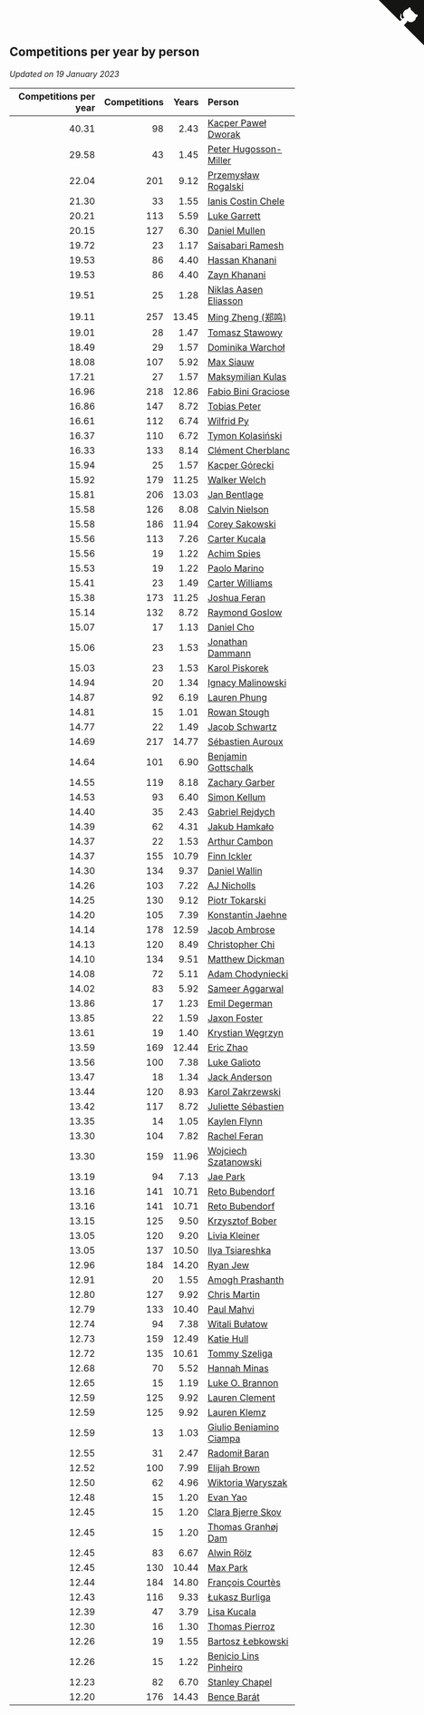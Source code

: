 ## Competitions per year by person

*Updated on 19 January 2023*

| Competitions per year | Competitions | Years | Person |
| ---: | ---: | ---: | :--- |
| 40.31 | 98 | 2.43 | [Kacper Paweł Dworak](https://www.worldcubeassociation.org/persons/2020DWOR01) |
| 29.58 | 43 | 1.45 | [Peter Hugosson-Miller](https://www.worldcubeassociation.org/persons/2021HUGO01) |
| 22.04 | 201 | 9.12 | [Przemysław Rogalski](https://www.worldcubeassociation.org/persons/2013ROGA02) |
| 21.30 | 33 | 1.55 | [Ianis Costin Chele](https://www.worldcubeassociation.org/persons/2021CHEL01) |
| 20.21 | 113 | 5.59 | [Luke Garrett](https://www.worldcubeassociation.org/persons/2017GARR05) |
| 20.15 | 127 | 6.30 | [Daniel Mullen](https://www.worldcubeassociation.org/persons/2016MULL04) |
| 19.72 | 23 | 1.17 | [Saisabari Ramesh](https://www.worldcubeassociation.org/persons/2021RAME01) |
| 19.53 | 86 | 4.40 | [Hassan Khanani](https://www.worldcubeassociation.org/persons/2018KHAN26) |
| 19.53 | 86 | 4.40 | [Zayn Khanani](https://www.worldcubeassociation.org/persons/2018KHAN28) |
| 19.51 | 25 | 1.28 | [Niklas Aasen Eliasson](https://www.worldcubeassociation.org/persons/2021ELIA01) |
| 19.11 | 257 | 13.45 | [Ming Zheng (郑鸣)](https://www.worldcubeassociation.org/persons/2009ZHEN11) |
| 19.01 | 28 | 1.47 | [Tomasz Stawowy](https://www.worldcubeassociation.org/persons/2021STAW01) |
| 18.49 | 29 | 1.57 | [Dominika Warchoł](https://www.worldcubeassociation.org/persons/2021WARC01) |
| 18.08 | 107 | 5.92 | [Max Siauw](https://www.worldcubeassociation.org/persons/2017SIAU02) |
| 17.21 | 27 | 1.57 | [Maksymilian Kulas](https://www.worldcubeassociation.org/persons/2021KULA02) |
| 16.96 | 218 | 12.86 | [Fabio Bini Graciose](https://www.worldcubeassociation.org/persons/2010GRAC02) |
| 16.86 | 147 | 8.72 | [Tobias Peter](https://www.worldcubeassociation.org/persons/2014PETE03) |
| 16.61 | 112 | 6.74 | [Wilfrid Py](https://www.worldcubeassociation.org/persons/2016PYWI01) |
| 16.37 | 110 | 6.72 | [Tymon Kolasiński](https://www.worldcubeassociation.org/persons/2016KOLA02) |
| 16.33 | 133 | 8.14 | [Clément Cherblanc](https://www.worldcubeassociation.org/persons/2014CHER05) |
| 15.94 | 25 | 1.57 | [Kacper Górecki](https://www.worldcubeassociation.org/persons/2021GORE01) |
| 15.92 | 179 | 11.25 | [Walker Welch](https://www.worldcubeassociation.org/persons/2011WELC01) |
| 15.81 | 206 | 13.03 | [Jan Bentlage](https://www.worldcubeassociation.org/persons/2010BENT01) |
| 15.58 | 126 | 8.08 | [Calvin Nielson](https://www.worldcubeassociation.org/persons/2014NIEL03) |
| 15.58 | 186 | 11.94 | [Corey Sakowski](https://www.worldcubeassociation.org/persons/2011SAKO01) |
| 15.56 | 113 | 7.26 | [Carter Kucala](https://www.worldcubeassociation.org/persons/2015KUCA01) |
| 15.56 | 19 | 1.22 | [Achim Spies](https://www.worldcubeassociation.org/persons/2021SPIE01) |
| 15.53 | 19 | 1.22 | [Paolo Marino](https://www.worldcubeassociation.org/persons/2021MARI04) |
| 15.41 | 23 | 1.49 | [Carter Williams](https://www.worldcubeassociation.org/persons/2021WILL06) |
| 15.38 | 173 | 11.25 | [Joshua Feran](https://www.worldcubeassociation.org/persons/2011FERA01) |
| 15.14 | 132 | 8.72 | [Raymond Goslow](https://www.worldcubeassociation.org/persons/2014GOSL01) |
| 15.07 | 17 | 1.13 | [Daniel Cho](https://www.worldcubeassociation.org/persons/2021CHOD01) |
| 15.06 | 23 | 1.53 | [Jonathan Dammann](https://www.worldcubeassociation.org/persons/2021DAMM01) |
| 15.03 | 23 | 1.53 | [Karol Piskorek](https://www.worldcubeassociation.org/persons/2021PISK01) |
| 14.94 | 20 | 1.34 | [Ignacy Malinowski](https://www.worldcubeassociation.org/persons/2021MALI02) |
| 14.87 | 92 | 6.19 | [Lauren Phung](https://www.worldcubeassociation.org/persons/2016PHUN02) |
| 14.81 | 15 | 1.01 | [Rowan Stough](https://www.worldcubeassociation.org/persons/2022STOU01) |
| 14.77 | 22 | 1.49 | [Jacob Schwartz](https://www.worldcubeassociation.org/persons/2021SCHW01) |
| 14.69 | 217 | 14.77 | [Sébastien Auroux](https://www.worldcubeassociation.org/persons/2008AURO01) |
| 14.64 | 101 | 6.90 | [Benjamin Gottschalk](https://www.worldcubeassociation.org/persons/2016GOTT01) |
| 14.55 | 119 | 8.18 | [Zachary Garber](https://www.worldcubeassociation.org/persons/2014GARB01) |
| 14.53 | 93 | 6.40 | [Simon Kellum](https://www.worldcubeassociation.org/persons/2016KELL12) |
| 14.40 | 35 | 2.43 | [Gabriel Rejdych](https://www.worldcubeassociation.org/persons/2020REJD01) |
| 14.39 | 62 | 4.31 | [Jakub Hamkało](https://www.worldcubeassociation.org/persons/2018HAMK01) |
| 14.37 | 22 | 1.53 | [Arthur Cambon](https://www.worldcubeassociation.org/persons/2021CAMB01) |
| 14.37 | 155 | 10.79 | [Finn Ickler](https://www.worldcubeassociation.org/persons/2012ICKL01) |
| 14.30 | 134 | 9.37 | [Daniel Wallin](https://www.worldcubeassociation.org/persons/2013WALL03) |
| 14.26 | 103 | 7.22 | [AJ Nicholls](https://www.worldcubeassociation.org/persons/2015NICH04) |
| 14.25 | 130 | 9.12 | [Piotr Tokarski](https://www.worldcubeassociation.org/persons/2013TOKA01) |
| 14.20 | 105 | 7.39 | [Konstantin Jaehne](https://www.worldcubeassociation.org/persons/2015JAEH01) |
| 14.14 | 178 | 12.59 | [Jacob Ambrose](https://www.worldcubeassociation.org/persons/2010AMBR01) |
| 14.13 | 120 | 8.49 | [Christopher Chi](https://www.worldcubeassociation.org/persons/2014CHIC01) |
| 14.10 | 134 | 9.51 | [Matthew Dickman](https://www.worldcubeassociation.org/persons/2013DICK01) |
| 14.08 | 72 | 5.11 | [Adam Chodyniecki](https://www.worldcubeassociation.org/persons/2017CHOD02) |
| 14.02 | 83 | 5.92 | [Sameer Aggarwal](https://www.worldcubeassociation.org/persons/2017AGGA01) |
| 13.86 | 17 | 1.23 | [Emil Degerman](https://www.worldcubeassociation.org/persons/2021DEGE01) |
| 13.85 | 22 | 1.59 | [Jaxon Foster](https://www.worldcubeassociation.org/persons/2021FOST01) |
| 13.61 | 19 | 1.40 | [Krystian Węgrzyn](https://www.worldcubeassociation.org/persons/2021WEGR01) |
| 13.59 | 169 | 12.44 | [Eric Zhao](https://www.worldcubeassociation.org/persons/2010ZHAO19) |
| 13.56 | 100 | 7.38 | [Luke Galioto](https://www.worldcubeassociation.org/persons/2015GALI02) |
| 13.47 | 18 | 1.34 | [Jack Anderson](https://www.worldcubeassociation.org/persons/2021ANDE05) |
| 13.44 | 120 | 8.93 | [Karol Zakrzewski](https://www.worldcubeassociation.org/persons/2014ZAKR01) |
| 13.42 | 117 | 8.72 | [Juliette Sébastien](https://www.worldcubeassociation.org/persons/2014SEBA01) |
| 13.35 | 14 | 1.05 | [Kaylen Flynn](https://www.worldcubeassociation.org/persons/2022FLYN01) |
| 13.30 | 104 | 7.82 | [Rachel Feran](https://www.worldcubeassociation.org/persons/2015FERA01) |
| 13.30 | 159 | 11.96 | [Wojciech Szatanowski](https://www.worldcubeassociation.org/persons/2011SZAT01) |
| 13.19 | 94 | 7.13 | [Jae Park](https://www.worldcubeassociation.org/persons/2015PARK24) |
| 13.16 | 141 | 10.71 | [Reto Bubendorf](https://www.worldcubeassociation.org/persons/2012BUBE01) |
| 13.16 | 141 | 10.71 | [Reto Bubendorf](https://www.worldcubeassociation.org/persons/2012BUBE01) |
| 13.15 | 125 | 9.50 | [Krzysztof Bober](https://www.worldcubeassociation.org/persons/2013BOBE01) |
| 13.05 | 120 | 9.20 | [Livia Kleiner](https://www.worldcubeassociation.org/persons/2013KLEI03) |
| 13.05 | 137 | 10.50 | [Ilya Tsiareshka](https://www.worldcubeassociation.org/persons/2012TERE01) |
| 12.96 | 184 | 14.20 | [Ryan Jew](https://www.worldcubeassociation.org/persons/2008JEWR01) |
| 12.91 | 20 | 1.55 | [Amogh Prashanth](https://www.worldcubeassociation.org/persons/2021PRAS01) |
| 12.80 | 127 | 9.92 | [Chris Martin](https://www.worldcubeassociation.org/persons/2013MART03) |
| 12.79 | 133 | 10.40 | [Paul Mahvi](https://www.worldcubeassociation.org/persons/2012MAHV01) |
| 12.74 | 94 | 7.38 | [Witali Bułatow](https://www.worldcubeassociation.org/persons/2015BUAT01) |
| 12.73 | 159 | 12.49 | [Katie Hull](https://www.worldcubeassociation.org/persons/2010HULL01) |
| 12.72 | 135 | 10.61 | [Tommy Szeliga](https://www.worldcubeassociation.org/persons/2012SZEL01) |
| 12.68 | 70 | 5.52 | [Hannah Minas](https://www.worldcubeassociation.org/persons/2017MINA04) |
| 12.65 | 15 | 1.19 | [Luke O. Brannon](https://www.worldcubeassociation.org/persons/2021BRAN02) |
| 12.59 | 125 | 9.92 | [Lauren Clement](https://www.worldcubeassociation.org/persons/2013KLEM01) |
| 12.59 | 125 | 9.92 | [Lauren Klemz](https://www.worldcubeassociation.org/persons/2013KLEM01) |
| 12.59 | 13 | 1.03 | [Giulio Beniamino Ciampa](https://www.worldcubeassociation.org/persons/2022CIAM01) |
| 12.55 | 31 | 2.47 | [Radomił Baran](https://www.worldcubeassociation.org/persons/2020BARA02) |
| 12.52 | 100 | 7.99 | [Elijah Brown](https://www.worldcubeassociation.org/persons/2015BROW03) |
| 12.50 | 62 | 4.96 | [Wiktoria Waryszak](https://www.worldcubeassociation.org/persons/2018WARY01) |
| 12.48 | 15 | 1.20 | [Evan Yao](https://www.worldcubeassociation.org/persons/2021YAOE02) |
| 12.45 | 15 | 1.20 | [Clara Bjerre Skov](https://www.worldcubeassociation.org/persons/2021SKOV01) |
| 12.45 | 15 | 1.20 | [Thomas Granhøj Dam](https://www.worldcubeassociation.org/persons/2021DAMT01) |
| 12.45 | 83 | 6.67 | [Alwin Rölz](https://www.worldcubeassociation.org/persons/2016ROLZ01) |
| 12.45 | 130 | 10.44 | [Max Park](https://www.worldcubeassociation.org/persons/2012PARK03) |
| 12.44 | 184 | 14.80 | [François Courtès](https://www.worldcubeassociation.org/persons/2008COUR01) |
| 12.43 | 116 | 9.33 | [Łukasz Burliga](https://www.worldcubeassociation.org/persons/2013BURL01) |
| 12.39 | 47 | 3.79 | [Lisa Kucala](https://www.worldcubeassociation.org/persons/2019KUCA01) |
| 12.30 | 16 | 1.30 | [Thomas Pierroz](https://www.worldcubeassociation.org/persons/2021PIER01) |
| 12.26 | 19 | 1.55 | [Bartosz Łebkowski](https://www.worldcubeassociation.org/persons/2021LEBK01) |
| 12.26 | 15 | 1.22 | [Benicio Lins Pinheiro](https://www.worldcubeassociation.org/persons/2021PINH01) |
| 12.23 | 82 | 6.70 | [Stanley Chapel](https://www.worldcubeassociation.org/persons/2016CHAP04) |
| 12.20 | 176 | 14.43 | [Bence Barát](https://www.worldcubeassociation.org/persons/2008BARA01) |


<a href="https://github.com/jonatanklosko/wca_statistics" class="github-corner" aria-label="View source on Github"><svg width="80" height="80" viewBox="0 0 250 250" style="fill:#151513; color:#fff; position: absolute; top: 0; border: 0; right: 0;" aria-hidden="true"><path d="M0,0 L115,115 L130,115 L142,142 L250,250 L250,0 Z"></path><path d="M128.3,109.0 C113.8,99.7 119.0,89.6 119.0,89.6 C122.0,82.7 120.5,78.6 120.5,78.6 C119.2,72.0 123.4,76.3 123.4,76.3 C127.3,80.9 125.5,87.3 125.5,87.3 C122.9,97.6 130.6,101.9 134.4,103.2" fill="currentColor" style="transform-origin: 130px 106px;" class="octo-arm"></path><path d="M115.0,115.0 C114.9,115.1 118.7,116.5 119.8,115.4 L133.7,101.6 C136.9,99.2 139.9,98.4 142.2,98.6 C133.8,88.0 127.5,74.4 143.8,58.0 C148.5,53.4 154.0,51.2 159.7,51.0 C160.3,49.4 163.2,43.6 171.4,40.1 C171.4,40.1 176.1,42.5 178.8,56.2 C183.1,58.6 187.2,61.8 190.9,65.4 C194.5,69.0 197.7,73.2 200.1,77.6 C213.8,80.2 216.3,84.9 216.3,84.9 C212.7,93.1 206.9,96.0 205.4,96.6 C205.1,102.4 203.0,107.8 198.3,112.5 C181.9,128.9 168.3,122.5 157.7,114.1 C157.9,116.9 156.7,120.9 152.7,124.9 L141.0,136.5 C139.8,137.7 141.6,141.9 141.8,141.8 Z" fill="currentColor" class="octo-body"></path></svg></a><style>.github-corner:hover .octo-arm{animation:octocat-wave 560ms ease-in-out}@keyframes octocat-wave{0%,100%{transform:rotate(0)}20%,60%{transform:rotate(-25deg)}40%,80%{transform:rotate(10deg)}}@media (max-width:500px){.github-corner:hover .octo-arm{animation:none}.github-corner .octo-arm{animation:octocat-wave 560ms ease-in-out}}</style>
